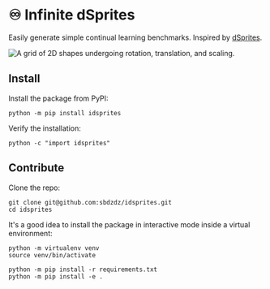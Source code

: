 # ♾ Infinite dSprites

Easily generate simple continual learning benchmarks. Inspired by [dSprites](https://github.com/google-deepmind/dsprites-dataset).

![A grid of 2D shapes undergoing rotation, translation, and scaling.](img/shapes.gif)

## Install
Install the package from PyPI:
```
python -m pip install idsprites
```

Verify the installation:
```
python -c "import idsprites"
```

## Contribute
Clone the repo:
```
git clone git@github.com:sbdzdz/idsprites.git
cd idsprites
```

It's a good idea to install the package in interactive mode inside a virtual environment:
```
python -m virtualenv venv
source venv/bin/activate

python -m pip install -r requirements.txt
python -m pip install -e .
```